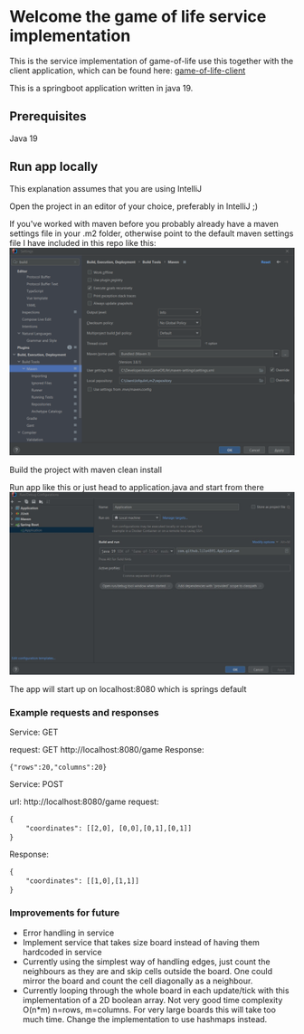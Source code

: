 # Welcome the game of life service implementation
This is the service implementation of game-of-life use this together with the client application, which can be found here:
[game-of-life-client](https://github.com/lilo4591/game-of-life-client)

This is a springboot application written in java 19.

## Prerequisites 
Java 19

## Run app locally

This explanation assumes that you are using IntelliJ

Open the project in an editor of your choice, preferably in IntelliJ ;)

If you've worked with maven before you probably already have a maven settings file in your .m2 folder, otherwise point to the default maven settings file I have included in this repo like this:
![maven settings](mavensettings.PNG)

Build the project with maven clean install

Run app like this or just head to application.java and start from there
![run locally](runlocally.PNG)

The app will start up on localhost:8080 which is springs default

### Example requests and responses


Service: GET

request: GET http://localhost:8080/game
Response:
```
{"rows":20,"columns":20}
```

Service: POST

url: http://localhost:8080/game
request:
```
{
    "coordinates": [[2,0], [0,0],[0,1],[0,1]]
}
```
Response:
```
{
    "coordinates": [[1,0],[1,1]]
}
```


### Improvements for future
* Error handling in service
* Implement service that takes size board instead of having them hardcoded in service
* Currently using the simplest way of handling edges, just count the neighbours as they are and skip cells outside the board. One could mirror the board and count the cell diagonally as a neighbour.
* Currently looping through the whole board in each update/tick with this implementation of a 2D boolean array. Not very good time complexity O(n*m) n=rows, m=columns. For very large boards this will take too much time. Change the implementation to use hashmaps instead.